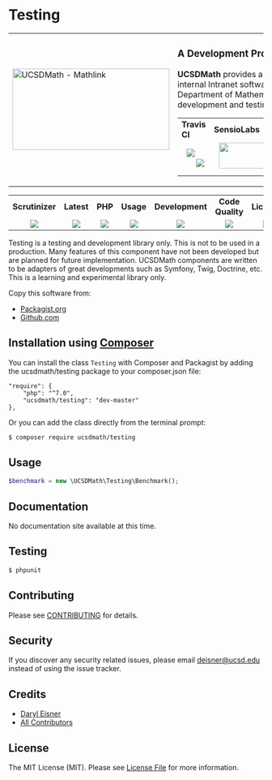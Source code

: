 # Testing
<table border="0">
  <tr>
    <td width="310"><img height="160" width="310"alt="UCSDMath - Mathlink" src="https://github.com/ucsdmath/Testing/blob/master/ucsdmath-logo.png"></td>
    <td><h3>A Development Project in PHP</h3><p><strong>UCSDMath</strong> provides a testing framework for general internal Intranet software applications for the UCSD, Department of Mathematics. This is used for development and testing only. [not for production]</p>

<table width="550"><tr><td width="120"><b>Travis CI</b></td><td width="250"><b>SensioLabs</b></td><td width="180"><b>Dependencies</b></td></tr><tr>
    <td width="120" align="center">
        <a href="https://travis-ci.org/ucsdmath/Testing">
        <img src="https://travis-ci.org/ucsdmath/Testing.svg?branch=master" style="float: left; margin: 0px 0px 10px 10px;"></a><br>
        <a href="https://www.codacy.com/app/ucsdmath-project/Testing">
        <img src="https://api.codacy.com/project/badge/Grade/1149afda99134498854d4487151d53a7"></a></td>
    <td width="250" align="center">
        <a href="https://insight.sensiolabs.com/projects/0ed9d421-6beb-4237-ae07-e26ec8ce8cd2">
        <img src="https://insight.sensiolabs.com/projects/0ed9d421-6beb-4237-ae07-e26ec8ce8cd2/big.png" style="float: right; margin: 0px 0px 10px 10px;" width="212" height="51"></a></td>
    <td width="180" align="center">
        <a href="https://www.versioneye.com/php/ucsdmath:testing">
        <img src="https://www.versioneye.com/php/ucsdmath:testing/dev-master/badge.png?style=flat" style="float:left;margin:0px 0px 10px 10px;"></a><br>
        <a href="https://codeclimate.com/github/ucsdmath/Testing">
        <img src="https://codeclimate.com/github/ucsdmath/Testing/badges/gpa.svg"></a>
</td></tr></table></td></tr></table>
<table width="880"><tr><td width="116" align="center"><b>Scrutinizer</b></td><td width="112" align="center"><b>Latest</b></td><td width="108" align="center"><b>PHP</b></td><td width="150" align="center"><b>Usage</b></td><td width="142" align="center"><b>Development</b></td><td width="142" align="center"><b>Code Quality</b></td><td width="110" align="center"><b>License</b></td></tr><tr>
    <td valign="top" width="116" align="center">
        <a href="https://scrutinizer-ci.com/g/ucsdmath/Testing/build-status/master">
        <img src="https://scrutinizer-ci.com/g/ucsdmath/Testing/badges/build.png?b=master"></a></td>
    <td valign="top" width="112" align="center">
        <a href="https://packagist.org/packages/ucsdmath/Testing">
        <img src="https://poser.pugx.org/ucsdmath/Testing/v/stable"></a></td>
    <td valign="top" width="108" align="center">
        <a href="https://php.net/">
        <img src="https://img.shields.io/badge/php-%3E%3D%207.0-8892BF.svg"></a></td>
    <td valign="top" width="150" align="center">
        <a href="https://packagist.org/packages/ucsdmath/Testing">
        <img src="https://poser.pugx.org/ucsdmath/Testing/downloads"></a></td>
    <td valign="top" width="142" align="center">
        <a href="https://packagist.org/packages/ucsdmath/Testing">
        <img src="https://poser.pugx.org/ucsdmath/Testing/v/unstable"></a></td>
    <td valign="top" width="142" align="center">
        <a href="https://scrutinizer-ci.com/g/ucsdmath/Testing/?branch=master">
        <img src="https://scrutinizer-ci.com/g/ucsdmath/Testing/badges/quality-score.png?b=master"></a></td>
    <td valign="top" width="110" align="center">
        <a href="https://packagist.org/packages/ucsdmath/Testing">
        <img src="https://poser.pugx.org/ucsdmath/Testing/license"></a></td>
</tr></table>

Testing is a testing and development library only. This is not to be used in a production.
Many features of this component have not been developed but are planned for future implementation.  UCSDMath components are written to be adapters of great developments such as Symfony, Twig, Doctrine, etc. This is a learning and experimental library only.

Copy this software from:
- [Packagist.org](https://packagist.org/packages/ucsdmath/Testing)
- [Github.com](https://github.com/ucsdmath/Testing)

## Installation using [Composer](http://getcomposer.org/)
You can install the class ```Testing``` with Composer and Packagist by
adding the ucsdmath/testing package to your composer.json file:

```
"require": {
    "php": "^7.0",
    "ucsdmath/testing": "dev-master"
},
```
Or you can add the class directly from the terminal prompt:

```bash
$ composer require ucsdmath/testing
```

## Usage

``` php
$benchmark = new \UCSDMath\Testing\Benchmark();
```

## Documentation

No documentation site available at this time.
<!-- [Check out the documentation](http://math.ucsd.edu/~deisner/documentation/Testing/) -->

## Testing

``` bash
$ phpunit
```

## Contributing

Please see [CONTRIBUTING](CONTRIBUTING.md) for details.

## Security

If you discover any security related issues, please email deisner@ucsd.edu instead of using the issue tracker.

## Credits

- [Daryl Eisner](https://github.com/UCSDMath)
- [All Contributors](../../contributors)

## License

The MIT License (MIT). Please see [License File](LICENSE) for more information.
